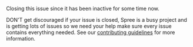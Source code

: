 Closing this issue since it has been inactive for some time now.

DON'T get discouraged if your issue is closed, Spree is a busy project and is getting lots of issues so we need your help make sure every issue contains everything needed. See our [contributing guidelines](http://dev.spreecommerce.com/contributing/) for more information.
